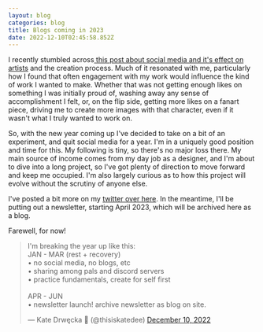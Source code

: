 ```yaml
---
layout: blog
categories: blog
title: Blogs coming in 2023
date: 2022-12-10T02:45:58.852Z
---
```

I  recently stumbled across[ this post about social media and it's effect on artists](https://omoulo.com/artists_vs_social_media.html) and the creation process. Much of it resonated with me, particularly how I found that often engagement with my work would influence the kind of work I wanted to make. Whether that was not getting enough likes on something I was initially proud of, washing away any sense of accomplishment I felt, or, on the flip side, getting more likes on a fanart piece, driving me to create more images with that character, even if it wasn't what I truly wanted to work on.

So, with the new year coming up I've decided to take on a bit of an experiment, and quit social media for a year. I'm in a uniquely good position and time for this. My following is tiny, so there's no major loss there. My main source of income comes from my day job as a designer, and I'm about to dive into a long project, so I've got plenty of direction to move forward and keep me occupied. I'm also largely curious as to how this project will evolve without the scrutiny of anyone else.

I've posted a bit more on my [twitter over here](https://twitter.com/thisiskatedee/status/1601369148764073984). In the meantime, I'll be putting out a newsletter, starting April 2023, which will be archived here as a blog.

Farewell, for now!

<blockquote class="twitter-tweet"><p lang="en" dir="ltr">I&#39;m breaking the year up like this:<br>JAN - MAR (rest + recovery)<br>• no social media, no blogs, etc<br>• sharing among pals and discord servers<br>• practice fundamentals, create for self first<br><br>APR - JUN<br>• newsletter launch! archive newsletter as blog on site.</p>&mdash; Kate Drwęcka 🔞 (@thisiskatedee) <a href="https://twitter.com/thisiskatedee/status/1601369148764073984?ref_src=twsrc%5Etfw">December 10, 2022</a></blockquote> <script async src="https://platform.twitter.com/widgets.js" charset="utf-8"></script> 